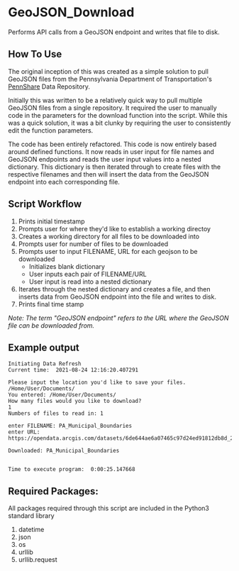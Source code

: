 # GeoJSON_Download
Performs API calls from a GeoJSON endpoint and writes that file to disk. 

## How To Use
The original inception of this was created as a simple solution to pull GeoJSON files from the Pennsylvania Department
of Transportation's [PennShare](https://data-pennshare.opendata.arcgis.com/) Data Repository.

Initially this was written to be a relatively quick way to pull multiple GeoJSON files from a single repository. It
required the user to manually code in the parameters for the download function into the script. While this was a quick
solution, it was a bit clunky by requiring the user to consistently edit the function parameters. 

The code has been entirely refactored. This code is now entirely based around defined functions. 
It now reads in user input for file names and GeoJSON endpoints and reads the user input values into a nested dictionary.
This dictionary is then iterated through to create files with the respective filenames and then will insert the data 
from the GeoJSON endpoint into each corresponding file. 

## Script Workflow

1. Prints initial timestamp
2. Prompts user for where they'd like to establish a working directoy
3. Creates a working directory for all files to be downloaded into
4. Prompts user for number of files to be downloaded
5. Prompts user to input FILENAME, URL for each geojson to be downloaded
    - Initializes blank dictionary
    - User inputs each pair of FILENAME/URL
    - User input is read into a nested dictionary
6. Iterates through the nested dictionary and creates a file, and then inserts data from GeoJSON endpoint into the file
and writes to disk. 
7. Prints final time stamp


*Note: The term "GeoJSON endpoint" refers to the URL where the GeoJSON file can be downloaded from.*

## Example output



    Initiating Data Refresh 
    Current time:  2021-08-24 12:16:20.407291  

    Please input the location you'd like to save your files.
    /Home/User/Documents/
    You entered: /Home/User/Documents/
    How many files would you like to download?
    1
    Numbers of files to read in: 1 

    enter FILENAME: PA_Municipal_Boundaries
    enter URL: https://opendata.arcgis.com/datasets/6de644ae6a07465c97d24ed91812db8d_2.geojson

    Downloaded: PA_Municipal_Boundaries


    Time to execute program:  0:00:25.147668

## Required Packages:

All packages required through this script are included in the Python3 standard library

1. datetime
2. json
3. os
4. urllib
5. urllib.request